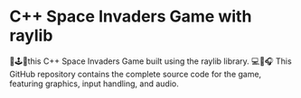 # C++ Space Invaders Game with raylib

🚀🕹️🐍this C++ Space Invaders Game built using the raylib library. 💻🎨🎧 This GitHub repository contains the complete source code for the game, featuring graphics, input handling, and audio.



